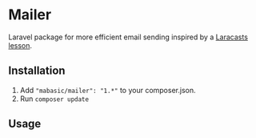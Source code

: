 # Mailer

Laravel package for more efficient email sending inspired by a [Laracasts lesson](https://laracasts.com/lessons/mailers).

## Installation

1. Add `"mabasic/mailer": "1.*"` to your composer.json.
2. Run `composer update`

## Usage

